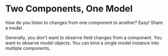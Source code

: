 # Two Components, One Model

How do you listen to changes from one component to another? Easy!
Share a model.

Generally, you don't want to observe field changes from a component. You
want to observe model objects. You can bind a single model instance
into multiple components.
